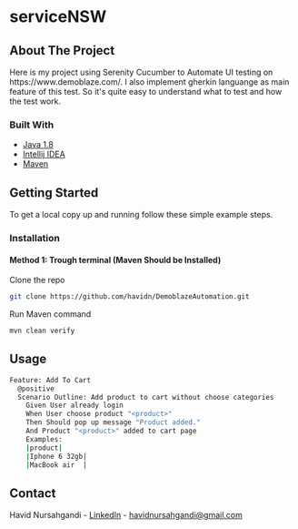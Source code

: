 # serviceNSW

<!-- ABOUT THE PROJECT -->
## About The Project

</div>
Here is my project using Serenity Cucumber to Automate UI testing on  https://www.demoblaze.com/. I also implement gherkin languange as main feature of this test. So it's quite easy to understand what to test and how the test work. 


### Built With

* [Java 1.8](https://www.oracle.com/java/technologies/downloads/)
* [Intellij IDEA]()
* [Maven]()




<!-- GETTING STARTED -->
## Getting Started

To get a local copy up and running follow these simple example steps.


### Installation

#### Method 1: Trough terminal (Maven Should be Installed)

Clone the repo
   ```sh
   git clone https://github.com/havidn/DemoblazeAutomation.git
   ```
Run Maven command
   ```sh
   mvn clean verify
   ```

<!-- USAGE EXAMPLES -->
## Usage

```sh
Feature: Add To Cart
  @positive
  Scenario Outline: Add product to cart without choose categories
    Given User already login
    When User choose product "<product>"
    Then Should pop up message "Product added."
    And Product "<product>" added to cart page
    Examples:
    |product|
    |Iphone 6 32gb|
    |MacBook air  |
```
  

<!-- CONTACT -->
## Contact
Havid Nursahgandi - [LinkedIn](https://www.linkedin.com/in/havid-nursahgandi/) - havidnursahgandi@gmail.com

